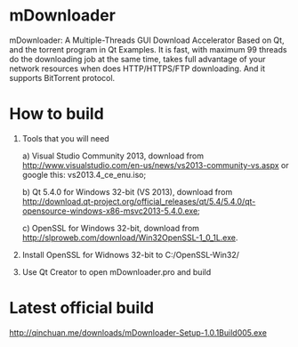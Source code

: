 # mDownloader
mDownloader: A Multiple-Threads GUI Download Accelerator Based on Qt, and the torrent program in Qt Examples.
It is fast, with maximum 99 threads do the downloading job at the same time, takes full advantage of your network resources when does HTTP/HTTPS/FTP downloading. 
And it supports BitTorrent protocol.

# How to build

1. Tools that you will need

	a) Visual Studio Community 2013, download from http://www.visualstudio.com/en-us/news/vs2013-community-vs.aspx or google this: vs2013.4_ce_enu.iso;

	b) Qt 5.4.0 for Windows 32-bit (VS 2013), download from http://download.qt-project.org/official_releases/qt/5.4/5.4.0/qt-opensource-windows-x86-msvc2013-5.4.0.exe;

	c) OpenSSL for Windows 32-bit, download from http://slproweb.com/download/Win32OpenSSL-1_0_1L.exe.

2. Install OpenSSL for Widnows 32-bit to C:/OpenSSL-Win32/

3. Use Qt Creator to open mDownloader.pro and build


# Latest official build 

http://qinchuan.me/downloads/mDownloader-Setup-1.0.1Build005.exe


